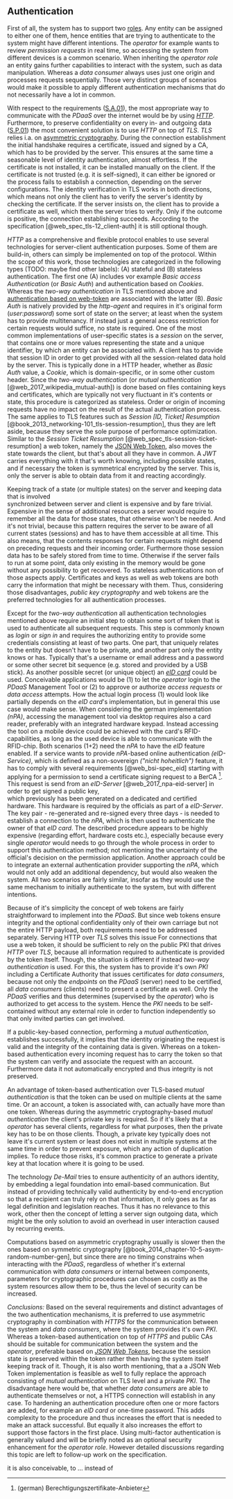 ## Authentication



First of all, the system has to support two [roles](#sa03). Any entity can be assigned to either 
one of them, hence entities that are trying to authenticate to the system might have different 
intentions. The *operator* for example wants to review *permission requests* in real time, so 
accessing the system from different devices is a common scenario. When inheriting the *operator 
role* an entity gains further capabilities to interact with the system, such as data manipulation.
Whereas a *data consumer* always uses just one origin and processes requests sequentially. Those 
very distinct groups of scenarios would make it possible to apply different authentication 
mechanisms that do not necessarily have a lot in common.

With respect to the requirements ([S.A.01](#sa01)), the most appropriate way to communicate with the 
*PDaaS* over the internet would be by using *[HTTP](#link_http)*. Furthermore, to preserve
confidentiality on every in- and outgoing data ([S.P.01](#sp01)) the most convenient solution is to 
use *HTTP* on top of *TLS*. *TLS* relies i.a. on [asymmetric cryptography](#link_asym-crypto). 
During the connection establishment the initial handshake requires a certificate, issued and signed 
by a CA, which has to be provided by the server. This ensures at the same time a seasonable level of 
identity authentication, almost effortless. If the certificate is not installed, it can be installed 
manually on the client. If the certificate is not trusted (e.g. it is self-signed), it can either be 
ignored or the process fails to establish a connection, depending on the server configurations. The 
identity verification in TLS works in both directions, which means not only the client has to verify
the server's identity by checking the certificate. If the server insists on, the client has to 
provide a certificate as well, which then the server tries to verify. Only if the outcome is 
positive, the connection establishing succeeds. According to the specification 
[@web_spec_tls-12_client-auth] it is still optional though.

*HTTP* as a comprehensive and flexible protocol enables to use several technologies for 
server-client authentication purposes. Some of them are build-in, others can simply be implemented 
on top of the protocol.
Within the scope of this work, those technologies are categorized in the following types 
(TODO: maybe find other labels): (A) stateful and (B) stateless authentication. The first one (A) 
includes vor example *Basic access Authentication* (or *Basic Auth*) and authentication based on 
*Cookies*. Whereas the *two-way authentication* in TLS mentioned above and 
[authentication based on web-token](#link_jwt) are associated with the latter (B). 
*Basic Auth* is natively provided by the *http-agent* and requires in it's original form 
(*user:password*) some sort of state on the server; at least when the system has to 
provide multitenancy. If instead just a general access restriction for certain requests would 
suffice, no state is required. One of the most common implementations of user-specific states is a 
*session* on the server, that contains one or more values representing the state and a unique 
identifier, by which an entity can be associated with. A client has to provide that session ID in 
order to get provided with all the session-related data hold by the server. This is typically done 
in a HTTP header, whether as *Basic Auth* value, a *Cookie*, which is domain-specific, or in some 
other custom header. 
Since the *two-way authentication* (or *mutual authentication* [@web_2017_wikipedia_mutual-auth]) is
done based on files containing keys and certificates, which are typically not very fluctuant in
it's contents or state, this procedure is categorized as stateless. Order or origin of incoming 
requests have no impact on the result of the actual authentication process. The same applies to TLS 
features such as *Session \[ID, Ticket\] Resumption* 
[@book_2013_networking-101_tls-session-resumption], thus they are left aside, because they serve the 
sole purpose of performance optimization.
Similar to the *Session Ticket Resumption* [@web_spec_tls-session-ticket-resumption] a web token, 
namely the [JSON Web Token](#link_jwt), also moves the state towards the client, but that's about 
all they have in common. A *JWT* carries everything with it that's worth knowing, including possible 
states, and if necessary the token is symmetrical encrypted by the server. This is, only the server 
is able to obtain data from it and reacting accordingly.

Keeping track of a state (or multiple states) on the server and keeping data that is involved  
synchronized between server and client is expensive and by fare trivial. Expensive in the sense of 
additional resources a server would require to remember all the data for those states, that 
otherwise won't be needed. And it's not trivial, because this pattern requires the server to be 
aware of all current states (sessions) and has to have them accessible at all time. This also means, 
that the contents responses for certain requests might depend on preceding requests and their 
incoming order. Furthermore those session data has to be safely stored from time to time. Otherwise 
if the server fails to run at some point, data only existing in the memory would be gone without 
any possibility to get recovered.
To stateless authentications non of those aspects apply. Certificates and keys as well as web 
tokens are both carry the information that might be necessary with them. Thus, considering those
disadvantages, *public key cryptography* and web tokens are the preferred technologies for all
authentication processes.

Except for the *two-way authentication* all authentication technologies mentioned above require an 
initial step to obtain some sort of token that is used to authenticate all subsequent requests. This 
step is commonly known as *login* or *sign in* and requires the authorizing entity to provide some 
credentials consisting at least of two parts. One part, that uniquely relates to the entity but 
doesn't have to be private, and another part only the entity knows or has. Typically that's a
username or email address and a password or some other secret bit sequence (e.g. stored and provided
by a USB stick).
As another possible secret (or unique object) an *[eID card](#link_eid-card)* could be used. 
Conceivable applications would be (1) to let the *operator* login to the *PDaaS* Management Tool or 
(2) to approve or authorize *access requests* or *data access* attempts.
How the actual login process (1) would look like partially depends on the *eID card*'s 
implementation, but in general this use case would make sense. When considering the german 
implementation *(nPA)*, accessing the management tool via desktop requires also a card reader, 
preferably with an integrated hardware keypad. Instead accessing the tool on a mobile device could 
be achieved with the card's RFID-capabilities, as long as the used device is able to communicate 
with the RFID-chip. 
Both scenarios (1+2) need the *nPA* to have the *eID* feature enabled. If a service wants to provide 
*nPA*-based online authentication *(eID-Service)*, which is defined as a non-sovereign *("nicht 
hoheitlich")* feature, it has to comply with several requirements [@web_bsi-spec_eid] starting with 
applying for a permission to send a certificate signing request to a BerCA [^abbr_berca]. This 
request is send from an *eID-Server* [@web_2017_npa-eid-server] in order to get signed a public key,  
which previously has been generated on a dedicated and certified hardware. This hardware is required 
by the officials as part of a *eID-Server*. The key pair - re-generated and re-signed every three 
days - is needed to establish a connection to the *nPA*, which is then used to authenticate the 
owner of that *eID card*. 
The described procedure appears to be highly expensive (regarding effort, hardware costs etc.), 
especially because every single *operator* would needs to go through the whole process in order to 
support this authentication method; not mentioning the uncertainty of the official's decision on 
the permission application. Another approach could be to integrate an external authentication 
provider supporting the *nPA*, which would not only add an additional dependency, but would also 
weaken the system.
All two scenarios are fairly similar, insofar as they would use the same mechanism to initially 
authenticate to the system, but with different intentions.

Because of it's simplicity the concept of web tokens are fairly straightforward to implement into 
the *PDaaS*. But since web tokens ensure integrity and the optional confidentiality only of 
their own carriage but not the entire HTTP payload, both requirements need to be addressed 
separately. Serving HTTP over *TLS* solves this issue
For connections that use a web token, it should be sufficient to rely on the public PKI
that drives *HTTP* over *TLS*, because all information required to authenticate is provided by the 
token itself. Though, the situation is different if instead *two-way authentication* is used. For 
this, the 
system has to provide it's own *PKI* including a Certificate Authority that issues certificates for 
*data consumers*, because not only the *endpoints* on the *PDaaS* (server) need to be certified, 
all *data consumers* (clients) need to present a certificate as well. Only the *PDaaS* verifies and
thus determines (supervised by the *operator*) who is authorized to get access to the system. Hence 
the *PKI* needs to be self-contained without any external role in order to function independently so 
that only invited parties can get involved.

If a public-key-based connection, performing a *mutual authentication*, establishes successfully, it
implies that the identity originating the request is valid and the integrity of the containing data 
is given.
Whereas on a token-based authentication every incoming request has to carry the token so that the
system can verify and associate the request with an account. Furthermore data it not automatically 
encrypted and thus integrity is not preserved.

An advantage of token-based authentication over TLS-based *mutual authentication* is that the token 
can be used on multiple clients at the same time. Or an account, a token is associated 
with, can actually have more than one token. Whereas during the asymmetric cryptography-based 
*mutual authentication* the client's private key is required. So if it's likely that a *operator* 
has several clients, regardless for what purposes, then the private key has to be on those clients. 
Though, a private key typically does not leave it's current system or least does not exist in 
multiple systems at the same time in order to prevent exposure, which any action of duplication 
implies. To reduce those risks, it's common practice to generate a private key at that location 
where it is going to be used.

The technology *De-Mail* tries to ensure authenticity of an authors identity, by embedding a legal 
foundation into email-based communication. But instead of providing technically valid authenticity 
by end-to-end encryption so that a recipient can truly rely on that information, it only goes as far 
as legal definition and legislation reaches. Thus it has no relevance to this work, other then the 
concept of letting a server sign outgoing data, which might be the only solution to avoid an 
overhead in user interaction caused by recurring events.

Computations based on asymmetric cryptography usually is slower then the ones based on symmetric
cryptography [@book_2014_chapter-10-5-asym-random-number-gen], but since there are no timing 
constrains when interacting with the *PDaaS*, regardless of whether it's external communication with 
*data consumers* or internal between components, parameters for cryptographic procedures can chosen 
as costly as the system resources allow them to be, thus the level of security can be increased.


*Conclusions:* 
Based on the several requirements and distinct advantages of the two authentication mechanisms, 
it is preferred to use asymmetric cryptography in combination with *HTTPS* for the communication 
between the system and *data consumers*, where the system provides it's own *PKI*. Whereas a 
token-based authentication on top of *HTTPS* and public CAs should be suitable for communication 
between the system and the *operator*, preferable based on *[JSON Web Tokens](#link_jwt)*, because 
the session state is preserved within the token rather then having the system itself keeping track 
of it. Though, it is also worth mentioning, that a a JSON Web Token implementation is feasible as 
well to fully replace the approach consisting of *mutual authentication* on TLS level and a private 
*PKI*. The disadvantage here would be, that whether *data consumers* are able to authenticate 
themselves or not, a HTTPS connection will establish in any case. 
To hardening an authentication procedure often one or more factors are added, for example an *eID 
card* or one-time password. This adds complexity to the procedure and thus increases the effort 
that is needed to make an attack successful. But equally it also increases the effort to support 
those factors in the first place. 
Using multi-factor authentication is generally valued and will be briefly noted as an optional 
security enhancement for the *operator role*. However detailed discussions regarding this 
topic are left to follow-up work on the specification.




it is also conceivable, to ... instead of

[^abbr_berca]: (german) Berechtigungszertifikate-Anbieter

